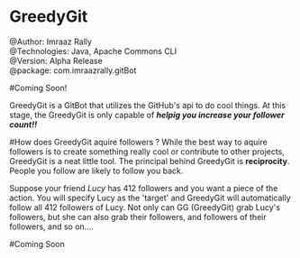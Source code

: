 # GreedyGit 

@Author: Imraaz Rally<br>
@Technologies: Java, Apache Commons CLI<br>
@Version: Alpha Release<br>
@package: com.imraazrally.gitBot

#Coming Soon!

GreedyGit is a GitBot that utilizes the GitHub's api to do cool things. 
At this stage, the GreedyGit is only capable of **_helpig you increase your follower count!!_** 

#How does GreedyGit aquire followers ?
While the best way to aquire followers is to create something really cool or contribute to other projects, GreedyGit is a neat little tool. The principal behind GreedyGit is **reciprocity**. People you follow are likely to follow you back. 

Suppose your friend *Lucy* has 412 followers and you want a piece of the action. You will specify Lucy as the 'target' and GreedyGit will automatically follow all 412 followers of Lucy. Not only can GG (GreedyGit) grab Lucy's followers, but she can also grab their followers, and followers of their followers, and so on....

#Coming Soon
